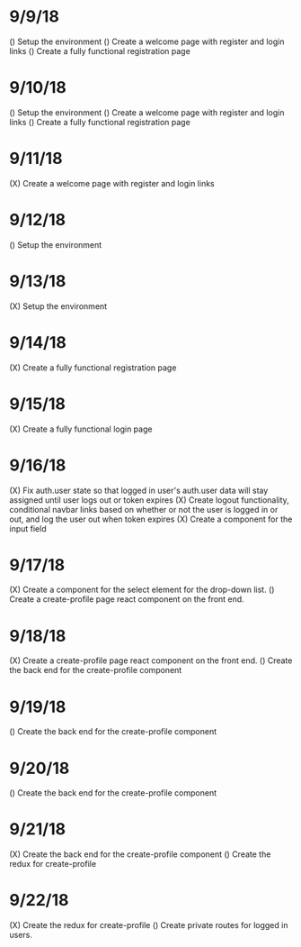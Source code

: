 # 9/9/18
() Setup the environment
() Create a welcome page with register and login links
() Create a fully functional registration page

# 9/10/18
() Setup the environment
() Create a welcome page with register and login links
() Create a fully functional registration page

# 9/11/18
(X) Create a welcome page with register and login links

# 9/12/18
() Setup the environment

# 9/13/18
(X) Setup the environment

# 9/14/18
(X) Create a fully functional registration page

# 9/15/18
(X) Create a fully functional login page

# 9/16/18
(X) Fix auth.user state so that logged in user's auth.user data will stay assigned until user logs out or token expires
(X) Create logout functionality, conditional navbar links based on whether or not the user is logged in or out, and log the user out when token expires
(X) Create a component for the input field

# 9/17/18
(X) Create a component for the select element for the drop-down list.
() Create a create-profile page react component on the front end.

# 9/18/18
(X) Create a create-profile page react component on the front end.
() Create the back end for the create-profile component

# 9/19/18
() Create the back end for the create-profile component

# 9/20/18
() Create the back end for the create-profile component

# 9/21/18
(X) Create the back end for the create-profile component
() Create the redux for create-profile

# 9/22/18
(X) Create the redux for create-profile
() Create private routes for logged in users.
